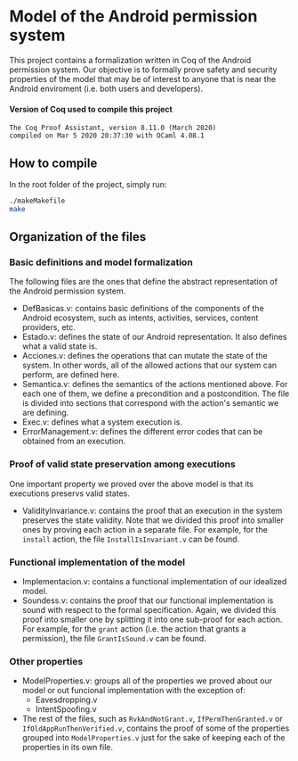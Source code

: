 # Model of the Android permission system

This project contains a formalization written in Coq of the Android permission system.
Our objective is to formally prove safety and security properties of the model that may be of interest to anyone that is near
the Android enviroment (i.e. both users and developers).

#### Version of Coq used to compile this project

```
The Coq Proof Assistant, version 8.11.0 (March 2020)
compiled on Mar 5 2020 20:37:30 with OCaml 4.08.1
```

## How to compile

In the root folder of the project, simply run:

```sh
./makeMakefile
make
```

## Organization of the files

### Basic definitions and model formalization

The following files are the ones that define the abstract representation of the Android permission
system.

- DefBasicas.v: contains basic definitions of the components of the Android ecosystem, such as
  intents, activities, services, content providers, etc.
- Estado.v: defines the state of our Android representation. It also defines what a valid state is.
- Acciones.v: defines the operations that can mutate the state of the system. In other words, all of
  the allowed actions that our system can perform, are defined here.
- Semantica.v: defines the semantics of the actions mentioned above. For each one of them, we define
  a precondition and a postcondition. The file is divided into sections that correspond with the
  action's semantic we are defining.
- Exec.v: defines what a system execution is.
- ErrorManagement.v: defines the different error codes that can be obtained from an execution.

### Proof of valid state preservation among executions

One important property we proved over the above model is that its executions preservs valid states.

- ValidityInvariance.v: contains the proof that an execution in the system preserves the state
  validity. Note that we divided this proof into smaller ones by proving each action in a separate
  file. For example, for the `install` action, the file `InstallIsInvariant.v` can be found.

### Functional implementation of the model

- Implementacion.v: contains a functional implementation of our idealized model.
- Soundess.v: contains the proof that our functional implementation is sound with respect to the
  formal specification. Again, we divided this proof into smaller one by splitting it into one
  sub-proof for each action. For example, for the `grant` action (i.e. the action that grants a
  permission), the file `GrantIsSound.v` can be found.

### Other properties

- ModelProperties.v: groups all of the properties we proved about our model or out funcional
  implementation with the exception of:
  - Eavesdropping.v
  - IntentSpoofing.v
- The rest of the files, such as `RvkAndNotGrant.v`, `IfPermThenGranted.v` or
  `IfOldAppRunThenVerified.v`, contains the proof of some of the properties grouped into
  `ModelProperties.v` just for the sake of keeping each of the properties in its own file.
